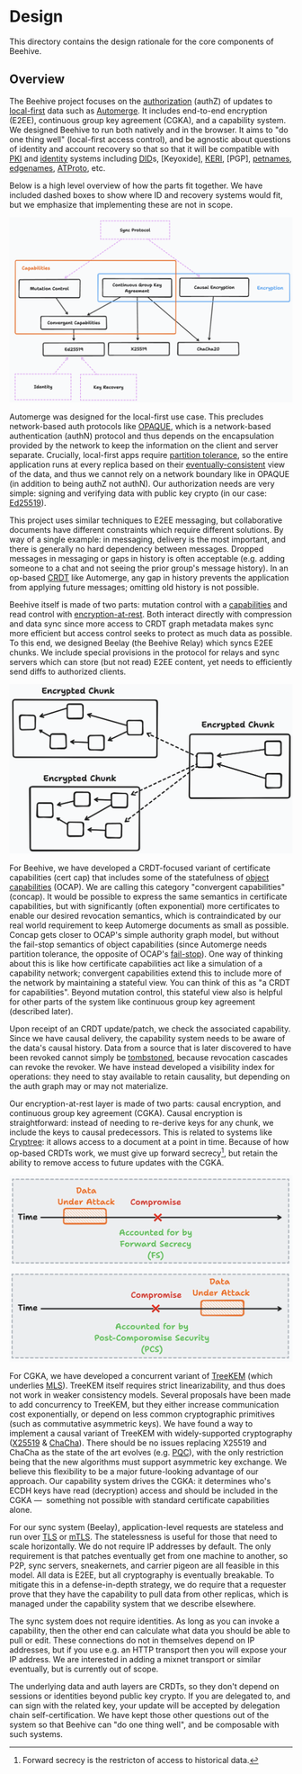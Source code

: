 # Design

This directory contains the design rationale for the core components of Beehive.

## Overview

The Beehive project focuses on the [authorization][auth n vs z] (authZ) of updates to [local-first][LoFi] data such as [Automerge]. It includes end-to-end encryption (E2EE), continuous group key agreement (CGKA), and a capability system. We designed Beehive to run both natively and in the browser. It aims to "do one thing well" (local-first access control), and be agnostic about questions of identity and account recovery so that so that it will be compatible with [PKI] and [identity] systems including [DID]s, [Keyoxide], [KERI], [PGP], [petnames], [edgenames], [ATProto], etc.

Below is a high level overview of how the parts fit together. We have included dashed boxes to show where ID and recovery systems would fit, but we emphasize that implementing these are not in scope.

![](./assets/overview.png)

Automerge was designed for the local-first use case. This precludes network-based auth protocols like [OPAQUE], which is a network-based authentication (authN) protocol and thus depends on the encapsulation provided by the network to keep the information on the client and server separate. Crucially, local-first apps require [partition tolerance], so the entire application runs at every replica based on their [eventually-consistent][EC] view of the data, and thus we cannot rely on a network boundary like in OPAQUE (in addition to being authZ not authN). Our authorization needs are very simple: signing and verifying data with public key crypto (in our case: [Ed25519]).

This project uses similar techniques to E2EE messaging, but collaborative documents have different constraints which require different solutions. By way of a single example: in messaging, delivery is the most important, and there is generally no hard dependency between messages. Dropped messages in messaging or gaps in history is often acceptable (e.g. adding someone to a chat and not seeing the prior group's message history). In an op-based [CRDT] like Automerge, any gap in history prevents the application from applying future messages; omitting old history is not possible.

Beehive itself is made of two parts: mutation control with a [capabilities][caps] and read control with [encryption-at-rest][DARE]. Both interact directly with compression and data sync since more access to CRDT graph metadata makes sync more efficient but access control seeks to protect as much data as possible. To this end, we designed Beelay (the Beehive Relay) which syncs E2EE chunks. We include special provisions in the protocol for relays and sync servers which can store (but not read) E2EE content, yet needs to efficiently send diffs to authorized clients.

![](./assets/causal-encryption.png)

For Beehive, we have developed a CRDT-focused variant of certificate capabilities (cert cap) that includes some of the statefulness of [object capabilities][ocap] (OCAP). We are calling this category "convergent capabilities" (concap). It would be possible to express the same semantics in certificate capabilities, but with significantly (often exponential) more certificates to enable our desired revocation semantics, which is contraindicated by our real world requirement to keep Automerge documents as small as possible. Concap gets closer to OCAP's simple authority graph model, but without the fail-stop semantics of object capabilities (since Automerge needs partition tolerance, the opposite of OCAP's [fail-stop]). One way of thinking about this is like how certificate capabilities act like a simulation of a capability network; convergent capabilities extend this to include more of the network by maintaining a stateful view. You can think of this as "a CRDT for capabilities". Beyond mutation control, this stateful view also is helpful for other parts of the system like continuous group key agreement (described later).

Upon receipt of an CRDT update/patch, we check the associated capability. Since we have causal delivery, the capability system needs to be aware of the data's causal history. Data from a source that is later discovered to have been revoked cannot simply be [tombstoned][tombstone], because revocation cascades can revoke the revoker. We have instead developed a visibility index for operations: they need to stay available to retain causality, but depending on the auth graph may or may not materialize.

Our encryption-at-rest layer is made of two parts: causal encryption, and continuous group key agreement (CGKA). Causal encryption is straightforward: instead of needing to re-derive keys for any chunk, we include the keys to causal predecessors. This is related to systems like [Cryptree]: it allows access to a document at a point in time. Because of how op-based CRDTs work, we must give up forward secrecy[^fs], but retain the ability to remove access to future updates with the CGKA.

![](./assets/fs-vs-pcs.png)

For CGKA, we have developed a concurrent variant of [TreeKEM] (which underlies [MLS]). TreeKEM itself requires strict linearizability, and thus does not work in weaker consistency models. Several proposals have been made to add concurrency to TreeKEM, but they either increase communication cost exponentially, or depend on less common cryptographic primitives (such as commutative asymmetric keys). We have found a way to implement a causal variant of TreeKEM with widely-supported cryptography ([X25519] & [ChaCha]). There should be no issues replacing X25519 and ChaCha as the state of the art evolves (e.g. [PQC]), with the only restriction being that the new algorithms must support asymmetric key exchange. We believe this flexibility to be a major future-looking advantage of our approach. Our capability system drives the CGKA: it determines who's ECDH keys have read (decryption) access and should be included in the CGKA —  something not possible with standard certificate capabilities alone.

For our sync system (Beelay), application-level requests are stateless and run over [TLS] or [mTLS]. The statelessness is useful for those that need to scale horizontally. We do not require IP addresses by default. The only requirement is that patches eventually get from one machine to another, so P2P, sync servers, sneakernets, and carrier pigeon are all feasible in this model. All data is E2EE, but all cryptography is eventually breakable. To mitigate this in a defense-in-depth strategy, we do require that a requester prove that they have the capability to pull data from other replicas, which is managed under the capability system that we describe elsewhere.

The sync system does not require identities. As long as you can invoke a capability, then the other end can calculate what data you should be able to pull or edit. These connections do not in themselves depend on IP addresses, but if you use e.g. an HTTP transport then you will expose your IP address. We are interested in adding a mixnet transport or similar eventually, but is currently out of scope.

The underlying data and auth layers are CRDTs, so they don't depend on sessions or identities beyond public key crypto. If you are delegated to, and can sign with the related key, your update will be accepted by delegation chain self-certification. We have kept those other questions out of the system so that Beehive can "do one thing well", and be composable with such systems.

<!-- Footnotes -->

[^fs]: Forward secrecy is the restricton of access to historical data. 

<!-- External Links -->

[ATProto]: https://atproto.com/
[Automerge]: https://automerge.org
[CRDT]: https://crdt.tech/
[ChaCha]: https://en.wikipedia.org/wiki/Salsa20#ChaCha_variant
[Cryptree]: https://ieeexplore.ieee.org/document/4032481
[DARE]: https://www.splunk.com/en_us/blog/learn/end-to-end-encryption.html#:~:text=Encryption%20at%20Rest%20refers%20to,two%20nodes%20of%20the%20network.
[DID]: https://www.w3.org/TR/did-core/
[EC]: https://en.wikipedia.org/wiki/Eventual_consistency
[Ed25519]: https://www.rfc-editor.org/rfc/rfc8032
[KERI]: https://keri.one/
[LoFi]: https://www.inkandswitch.com/local-first/
[MLS]: https://messaginglayersecurity.rocks/
[OPAQUE]: https://opaque-auth.com/
[OpenPGP]: https://www.openpgp.org/
[PKI]: https://en.wikipedia.org/wiki/Public_key_infrastructure
[TreeKEM]: https://inria.hal.science/hal-02425247/file/treekem+(1).pdf
[X25519]: https://datatracker.ietf.org/doc/html/rfc8410
[PQC]: https://en.wikipedia.org/wiki/Post-quantum_cryptography
[auth n vs z]: https://www.okta.com/identity-101/authentication-vs-authorization/
[caps]: https://en.wikipedia.org/wiki/Capability-based_security
[edgenames]: https://spritelyproject.org/news/petname-systems.html#:~:text=Edgenames
[fail-stop]: https://en.wikipedia.org/wiki/Fail-stop
[identity]: https://en.wikipedia.org/wiki/Digital_identity
[ocap]: https://en.wikipedia.org/wiki/Object-capability_model
[partition tolerance]: https://en.wikipedia.org/wiki/Network_partition
[petnames]: http://www.skyhunter.com/marcs/petnames/IntroPetNames.html
[tombstone]: https://crdt.tech/glossary#:~:text=tombstone
[TLS]: https://en.wikipedia.org/wiki/Transport_Layer_Security
[mTLS]: https://www.cloudflare.com/learning/access-management/what-is-mutual-tls/
